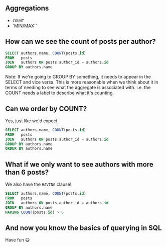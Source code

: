 <!--Meta theme:solarized title:Learn SQL 04-->

<!--sec 1.1-->
## Aggregations

<!--sec 1.2-->
- `COUNT`
- `MIN/MAX``

<!--sec 2.1-->
## How can we see the count of posts per author?

<!--sec 2.2-->
```sql
SELECT authors.name, COUNT(posts.id)
FROM   posts
JOIN   authors ON posts.author_id = authors.id
GROUP BY authors.name
```

Note:
If we're going to GROUP BY something, it needs to appear in the SELECT and vice versa.  This is more reasonable when we think about it in terms of needing to see what the aggregate is associated with. i.e. the COUNT needs a label to describe what it's counting.
<!--sec 3.1-->
## Can we order by COUNT?

<!--sec 3.2-->
Yes, just like we'd expect
```sql
SELECT authors.name, COUNT(posts.id)
FROM   posts
JOIN   authors ON posts.author_id = authors.id
GROUP BY authors.name
ORDER BY authors.name
```

<!--sec 4.1-->
## What if we only want to see authors with more than 6 posts?

<!--sec 4.2-->
We also have the `HAVING` clause!

<!--sec 4.3-->
```sql
SELECT authors.name, COUNT(posts.id)
FROM   posts
JOIN   authors ON posts.author_id = authors.id
GROUP BY authors.name
HAVING COUNT(posts.id) > 6
```

<!--sec 5.1-->
## And now you know the basics of querying in SQL

<!--sec 5.2-->
Have fun 😃

